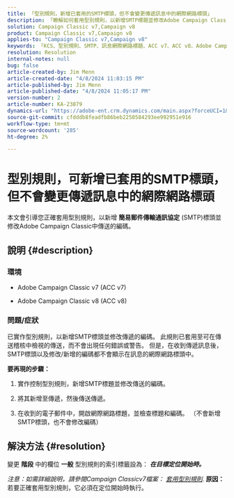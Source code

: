 ```yaml
---
title: 「型別規則，新增已套用的SMTP標頭，但不會變更傳遞訊息中的網際網路標頭」
description: 「瞭解如何套用型別規則，以新增SMTP標題並修改Adobe Campaign Classic中的傳送編碼。」
solution: Campaign Classic v7,Campaign v8
product: Campaign Classic v7,Campaign v8
applies-to: "Campaign Classic v7,Campaign v8"
keywords: 「KCS、型別規則、SMTP、訊息網際網路標題、ACC v7、ACC v8、Adobe Campaign Classic v7、Adobe Campaign Classic v8、疑難排解」
resolution: Resolution
internal-notes: null
bug: false
article-created-by: Jim Menn
article-created-date: "4/8/2024 11:03:15 PM"
article-published-by: Jim Menn
article-published-date: "4/8/2024 11:05:17 PM"
version-number: 2
article-number: KA-23879
dynamics-url: "https://adobe-ent.crm.dynamics.com/main.aspx?forceUCI=1&pagetype=entityrecord&etn=knowledgearticle&id=3c37032a-fcf5-ee11-a1fe-6045bd006268"
source-git-commit: cfdddb8feadfb86beb2250584293ee992951e916
workflow-type: tm+mt
source-wordcount: '285'
ht-degree: 2%

---
```


# 型別規則，可新增已套用的SMTP標頭，但不會變更傳遞訊息中的網際網路標頭


本文會引導您正確套用型別規則，以新增 <b>簡易郵件傳輸通訊協定</b> (SMTP)標頭並修改Adobe Campaign Classic中傳送的編碼。

## 說明 {#description}


### <b>環境</b>

- Adobe Campaign Classic v7 (ACC v7)


- Adobe Campaign Classic v8 (ACC v8)




### <b>問題/症狀</b>

已實作型別規則，以新增SMTP標頭並修改傳遞的編碼。 此規則已套用至可在傳送稽核中檢視的傳送，而不會出現任何錯誤或警告。 但是，在收到傳遞訊息後，SMTP標頭以及修改/新增的編碼都不會顯示在訊息的網際網路標頭中。

<b>要再現的步驟：</b>

1. 實作控制型別規則，新增SMTP標題並修改傳送的編碼。


2. 將其新增至傳遞，然後傳送傳遞。


3. 在收到的電子郵件中，開啟網際網路標題，並檢查標題和編碼。 （不會新增SMTP標頭，也不會修改編碼）



## 解決方法 {#resolution}


變更 <b>階段</b> 中的欄位 <b>一般</b> 型別規則的索引標籤設為： <b>*在目標定位開始時。</b>*

*注意：如需詳細說明，請參閱Campaign Classicv7檔案： [套用型別規則](https://experienceleague.adobe.com/docs/campaign-classic/using/orchestrating-campaigns/campaign-optimization/control-rules.html)*.
<b>原因：</b>
若要正確套用型別規則，它必須在定位開始時執行。
